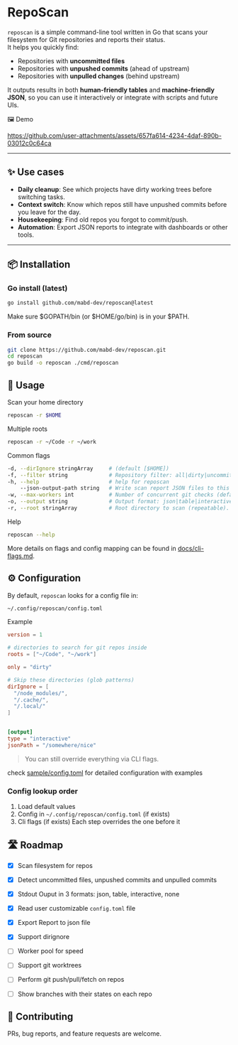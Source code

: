 # RepoScan

`reposcan` is a simple command-line tool written in Go that scans your filesystem for Git repositories and reports their status.  
It helps you quickly find:

- Repositories with **uncommitted files**  
- Repositories with **unpushed commits** (ahead of upstream)  
- Repositories with **unpulled changes** (behind upstream)

It outputs results in both **human-friendly tables** and **machine-friendly JSON**, so you can use it interactively or integrate with scripts and future UIs.


🖼 Demo

https://github.com/user-attachments/assets/657fa614-4234-4daf-890b-03012c0c64ca



---

## ✨ Use cases

- **Daily cleanup**: See which projects have dirty working trees before switching tasks.
- **Context switch**: Know which repos still have unpushed commits before you leave for the day.
- **Housekeeping**: Find old repos you forgot to commit/push.
- **Automation**: Export JSON reports to integrate with dashboards or other tools.

---

## 📦 Installation

### Go install (latest)
```sh
go install github.com/mabd-dev/reposcan@latest
```

Make sure $GOPATH/bin (or $HOME/go/bin) is in your $PATH.

### From source
```sh
git clone https://github.com/mabd-dev/reposcan.git
cd reposcan
go build -o reposcan ./cmd/reposcan
```


## 🚀 Usage
Scan your home directory
```sh
reposcan -r $HOME
```

Multiple roots
```sh
reposcan -r ~/Code -r ~/work
```

Common flags
```sh
-d, --dirIgnore stringArray     # (default [$HOME])
-f, --filter string             # Repository filter: all|dirty|uncommitted|unpushed|unpulled (default "dirty")
-h, --help                      # help for reposcan
    --json-output-path string   # Write scan report JSON files to this directory (optional)
-w, --max-workers int           # Number of concurrent git checks (default 8)
-o, --output string             # Output format: json|table|interactive|none (default "table")
-r, --root stringArray          # Root directory to scan (repeatable). Defaults to $HOME if unset in config. (default [$HOME])
```

Help
```sh
reposcan --help
```

More details on flags and config mapping can be found in [docs/cli-flags.md](docs/cli-flags.md).

## ⚙️ Configuration
By default, `reposcan` looks for a config file in: 
```sh
~/.config/reposcan/config.toml
```

Example
```toml
version = 1

# directories to search for git repos inside
roots = ["~/Code", "~/work"]

only = "dirty"

# Skip these directories (glob patterns)
dirIgnore = [
  "/node_modules/",
  "/.cache/",
  "/.local/"
]


[output]
type = "interactive"
jsonPath = "/somewhere/nice"


```
> You can still override everything via CLI flags.

check [sample/config.toml](sample/config.toml) for detailed configuration with examples

### Config lookup order
1. Load default values
1. Config in `~/.config/reposcan/config.toml` (if exists)
2. Cli flags (if exists)
Each step overrides the one before it


## 🛣 Roadmap
- [x] Scan filesystem for repos
- [x] Detect uncommitted files, unpushed commits and unpulled commits
- [x] Stdout Ouput in 3 formats: json, table, interactive, none
- [x] Read user customizable `config.toml` file
- [x] Export Report to json file
- [x] Support dirignore
- [ ] Worker pool for speed
- [ ] Support git worktrees
- [ ] Perform git push/pull/fetch on repos
- [ ] Show branches with their states on each repo


## 🤝 Contributing
PRs, bug reports, and feature requests are welcome.
